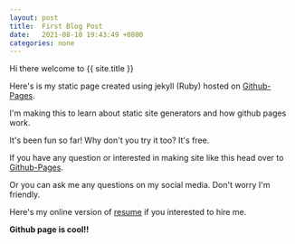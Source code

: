 ```yaml
---
layout: post
title:  First Blog Post
date:   2021-08-10 19:43:49 +0800
categories: none
---
```


Hi there welcome to {{ site.title }}

Here's is my static page created using jekyll (Ruby) hosted on [Github-Pages].

I'm making this to learn about static site generators and how github pages work. 

It's been fun so far! Why don't you try it too? It's free.

If you have any question or interested in making site like this head over to [Github-Pages].

Or you can ask me any questions on my social media. Don't worry I'm friendly.

Here's my online version of [resume] if you interested to hire me.

**Github page is cool!!**


[Github-Pages]:https://pages.github.com/

[resume]: /resume
